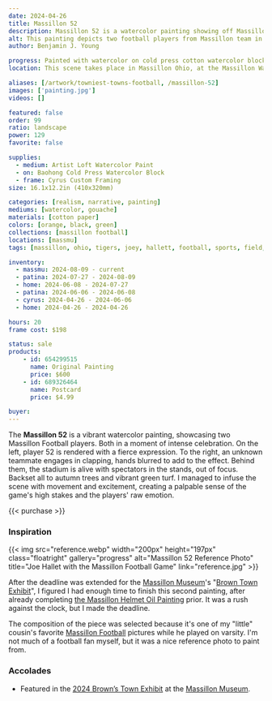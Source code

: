 ```yaml
---
date: 2024-04-26
title: Massillon 52
description: Massillon 52 is a watercolor painting showing off Massillon Football's Joe Hallet, during the Massillon versus McKinnley game.
alt: This painting depicts two football players from Massillon team in the heat of the game, with one poised in a stance of victory or excitement and the other seemingly in motion, against the backdrop of a crowded stadium.
author: Benjamin J. Young

progress: Painted with watercolor on cold press cotton watercolor block. This was my first figure painting while using a reference photo. I freehanded the entire thing (like I do with most of my art), starting with some simple brushstrokes to draw the basic shapes and adjusting as I go. Blocking in some colors at first, and then starting to build the dimensions and details. Very similar to my Andrew Wyeth technique I use for most of my landscape and narrative watercolor paintings.
location: This scene takes place in Massillon Ohio, at the Massillon Washington Highschool Paul Brown Stadium. During one of the Massillon Tigers vs Canton McKinley football games.

aliases: [/artwork/towniest-towns-football, /massillon-52]
images: ['painting.jpg']
videos: []

featured: false
order: 99
ratio: landscape
power: 129
favorite: false

supplies:
  - medium: Artist Loft Watercolor Paint
  - on: Baohong Cold Press Watercolor Block
  - frame: Cyrus Custom Framing
size: 16.1x12.2in (410x320mm)

categories: [realism, narrative, painting]
mediums: [watercolor, gouache]
materials: [cotton paper]
colors: [orange, black, green]
collections: [massillon football]
locations: [massmu]
tags: [massillon, ohio, tigers, joey, hallett, football, sports, field, autumn, team, win, figure, outdoors, crowd, trees, warm]

inventory:
  - massmu: 2024-08-09 - current
  - patina: 2024-07-27 - 2024-08-09
  - home: 2024-06-08 - 2024-07-27
  - patina: 2024-06-06 - 2024-06-08
  - cyrus: 2024-04-26 - 2024-06-06
  - home: 2024-04-26 - 2024-04-26

hours: 20
frame cost: $198

status: sale
products:
    - id: 654299515
      name: Original Painting
      price: $600
    - id: 689326464
      name: Postcard
      price: $4.99

buyer: 
---
```


The **Massillon 52** is a vibrant watercolor painting, showcasing two Massillon Football players. Both in a moment of intense celebration. On the left, player 52 is rendered with a fierce expression. To the right, an unknown teammate engages in clapping, hands blurred to add to the effect. Behind them, the stadium is alive with spectators in the stands, out of focus. Backset all to autumn trees and vibrant green turf. I managed to infuse the scene with movement and excitement, creating a palpable sense of the game's high stakes and the players' raw emotion.

<!--more-->

{{< purchase >}}

### Inspiration ###

{{< img src="reference.webp" width="200px" height="197px" class="floatright" gallery="progress" alt="Massillon 52 Reference Photo" title="Joe Hallet with the Massillon Football Game" link="reference.jpg" >}}

After the deadline was extended for the [Massillon Museum](http://massillonmuseum.org/)'s "[Brown Town Exhibit](https://paulbrownmuseum.org/home/special-exhibits/)", I figured I had enough time to finish this second painting, after already completing [the Massillon Helmet Oil Painting](/artwork/massillon-helmet) prior. It was a rush against the clock, but I made the deadline.

The composition of the piece was selected because it's one of my "little" cousin's favorite [Massillon Football](https://massillontigers.com) pictures while he played on varsity. I'm not much of a football fan myself, but it was a nice reference photo to paint from.

### Accolades ###

 * Featured in the [2024 Brown’s Town Exhibit](https://paulbrownmuseum.org/exhibits/detail/browns-town-art-inspired-by-ohios-football-heritage) at the [Massillon Museum](https://massillonmuseum.org/).